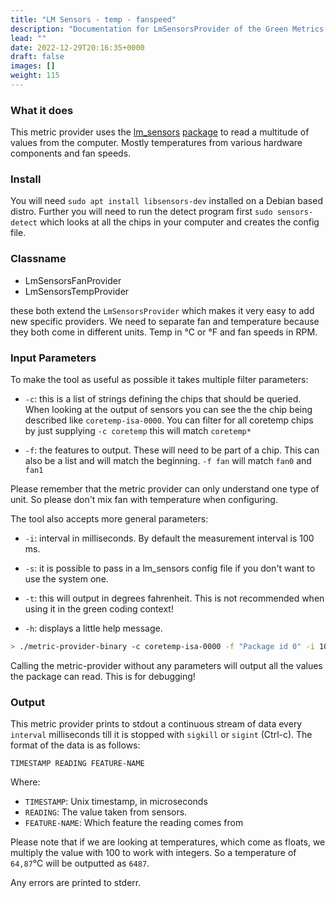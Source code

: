 ```yaml
---
title: "LM Sensors - temp - fanspeed"
description: "Documentation for LmSensorsProvider of the Green Metrics Tool"
lead: ""
date: 2022-12-29T20:16:35+0000
draft: false
images: []
weight: 115
---
```

### What it does

This metric provider uses the [lm_sensors](https://github.com/lm-sensors/lm-sensors)
[package](https://packages.ubuntu.com/search?keywords=lm-sensors) to read a multitude of values from the computer.
Mostly temperatures from various hardware components and fan speeds.

### Install

You will need  `sudo apt install libsensors-dev` installed on a Debian based distro. Further you will need to run
the detect program first `sudo sensors-detect` which looks at all the chips in your computer and creates the config
file.

### Classname
- LmSensorsFanProvider
- LmSensorsTempProvider

these both extend the `LmSensorsProvider` which makes it very easy to add new specific providers. We need to separate
fan and temperature because they both come in different units. Temp in °C or °F and fan speeds in RPM.

### Input Parameters

To make the tool as useful as possible it takes multiple filter parameters:

- `-c`: this is a list of strings defining the chips that should be queried. When looking at the output of sensors you can
    see the the chip being described like `coretemp-isa-0000`. You can filter for all coretemp chips by just supplying
    `-c coretemp` this will match `coretemp*`

- `-f`: the features to output. These will need to be part of a chip. This can also be a list and will match the
    beginning. `-f fan` will match `fan0` and `fan1`

Please remember that the metric provider can only understand one type of unit. So please don't mix fan with temperature
when configuring.

The tool also accepts more general parameters:

- `-i`: interval in milliseconds. By default the measurement interval is 100 ms.

- `-s`: it is possible to pass in a lm_sensors config file if you don't want to use the system one.

- `-t`: this will output in degrees fahrenheit. This is not recommended when using it in the green coding context!

- `-h`: displays a little help message.

```bash
> ./metric-provider-binary -c coretemp-isa-0000 -f "Package id 0" -i 100
```

Calling the metric-provider without any parameters will output all the values the package can read. This is for
debugging!

### Output

This metric provider prints to stdout a continuous stream of data every `interval` milliseconds till it is stopped with
`sigkill` or `sigint` (Ctrl-c). The format of the data is as follows:

`TIMESTAMP READING FEATURE-NAME`

Where:
- `TIMESTAMP`: Unix timestamp, in microseconds
- `READING`: The value taken from sensors.
- `FEATURE-NAME`: Which feature the reading comes from

Please note that if we are looking at temperatures, which come as floats, we multiply the value with 100 to work with
integers. So a temperature of `64,87`°C will be outputted as `6487`.

Any errors are printed to stderr.
